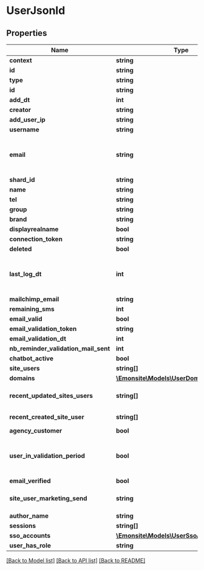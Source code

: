 # UserJsonld

## Properties
Name | Type | Description | Notes
------------ | ------------- | ------------- | -------------
**context** | **string** |  | [optional] 
**id** | **string** |  | [optional] 
**type** | **string** |  | [optional] 
**id** | **string** |  | [optional] 
**add_dt** | **int** |  | [optional] 
**creator** | **string** |  | [optional] 
**add_user_ip** | **string** |  | [optional] 
**username** | **string** |  | [optional] 
**email** | **string** | TODO WARNING : des emails sont en chaine vide, probablement ems v1 - v3. Quid ? | [optional] 
**shard_id** | **string** |  | [optional] 
**name** | **string** |  | [optional] 
**tel** | **string** |  | [optional] 
**group** | **string** |  | [optional] 
**brand** | **string** |  | [optional] 
**displayrealname** | **bool** |  | [optional] 
**connection_token** | **string** |  | [optional] 
**deleted** | **bool** |  | [optional] 
**last_log_dt** | **int** | Timestamp de la dernière fois que le user à été vu sur le manager, MAJ 1x / jour | [optional] 
**mailchimp_email** | **string** |  | [optional] 
**remaining_sms** | **int** |  | [optional] 
**email_valid** | **bool** |  | [optional] 
**email_validation_token** | **string** |  | [optional] 
**email_validation_dt** | **int** |  | [optional] 
**nb_reminder_validation_mail_sent** | **int** |  | [optional] 
**chatbot_active** | **bool** |  | [optional] 
**site_users** | **string[]** |  | [optional] 
**domains** | [**\Emonsite\Models\UserDomainJsonld[]**](UserDomainJsonld.md) |  | [optional] 
**recent_updated_sites_users** | **string[]** | Les sites users ordered par last_log_dt | [optional] 
**recent_created_site_user** | **string[]** | Le dernier Siteuser créé | [optional] 
**agency_customer** | **bool** |  | [optional] 
**user_in_validation_period** | **bool** | Indique si le user est dans la \&quot;période de validation\&quot; de 30 jours après sa création | [optional] 
**email_verified** | **bool** |  | [optional] 
**site_user_marketing_send** | **string** | Retourne le Siteuser dont le flag marketing_email_send | [optional] 
**author_name** | **string** |  | [optional] 
**sessions** | **string[]** |  | [optional] 
**sso_accounts** | [**\Emonsite\Models\UserSsoAccountJsonld[]**](UserSsoAccountJsonld.md) |  | [optional] 
**user_has_role** | **string** |  | [optional] 

[[Back to Model list]](../../README.md#documentation-for-models) [[Back to API list]](../../README.md#documentation-for-api-endpoints) [[Back to README]](../../README.md)

